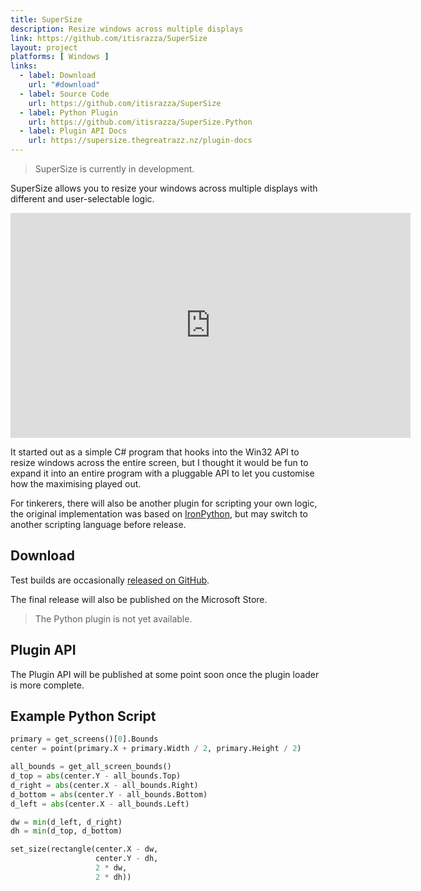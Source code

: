 ```yaml
---
title: SuperSize
description: Resize windows across multiple displays
link: https://github.com/itisrazza/SuperSize
layout: project
platforms: [ Windows ]
links:
  - label: Download
    url: "#download"
  - label: Source Code
    url: https://github.com/itisrazza/SuperSize
  - label: Python Plugin
    url: https://github.com/itisrazza/SuperSize.Python
  - label: Plugin API Docs
    url: https://supersize.thegreatrazz.nz/plugin-docs
---
```


> SuperSize is currently in development.

SuperSize allows you to resize your windows across multiple displays with different and user-selectable logic.

<div style="text-align:center;">
    <iframe width="640" height="360" src="https://www.youtube-nocookie.com/embed/TPwzKhZflTE?si=OL9jDZRgGfDVTyGq" title="YouTube video player" frameborder="0" allow="accelerometer; autoplay; clipboard-write; encrypted-media; gyroscope; picture-in-picture; web-share" referrerpolicy="strict-origin-when-cross-origin" allowfullscreen></iframe>
</div>

It started out as a simple C# program that hooks into the Win32 API to resize windows across the entire screen, but I thought it would be fun to expand it into an entire program with a pluggable API to let you customise how the maximising played out.

For tinkerers, there will also be another plugin for scripting your own logic, the original implementation was based on [IronPython], but may switch to another scripting language before release.

[IronPython]: https://ironpython.net/

## Download

Test builds are occasionally [released on GitHub](https://github.com/itisrazza/SuperSize/releases).

The final release will also be published on the Microsoft Store.

> The Python plugin is not yet available.

## Plugin API

The Plugin API will be published at some point soon once the plugin loader is more complete.

## Example Python Script

```python
primary = get_screens()[0].Bounds
center = point(primary.X + primary.Width / 2, primary.Height / 2)

all_bounds = get_all_screen_bounds()
d_top = abs(center.Y - all_bounds.Top)
d_right = abs(center.X - all_bounds.Right)
d_bottom = abs(center.Y - all_bounds.Bottom)
d_left = abs(center.X - all_bounds.Left)

dw = min(d_left, d_right)
dh = min(d_top, d_bottom)

set_size(rectangle(center.X - dw,
                   center.Y - dh,
                   2 * dw,
                   2 * dh))
```
